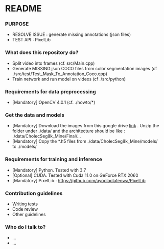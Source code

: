 # README #

### PURPOSE ###

* RESOLVE ISSUE : generate missing annotations (json files)
* TEST API : PixelLib

### What does this repository do? ###

* Split video into frames (cf. src/Main.cpp)
* Generate MISSING json COCO files from color segmentation images (cf ./src/test/Test_Mask_To_Annotation_Coco.cpp) 
* Train network and run model on videos (cf ./src/python)

### Requirements for data preprocessing ###

* [Mandatory] OpenCV 4.0.1 (cf. ./howto/*)

### Get the data and models ###

* [Mandatory] Download the images from this google drive [link](https://drive.google.com/file/d/1crANNINE6hahXJmLmzv96QsC1GzVbQgR/view?usp=sharing) . Unzip the folder under ./data/ and the architecture should be like : ./data/CholecSeg8k_Mine/Final/...
* [Mandatory] Copy the *.h5 files from ./data/CholecSeg8k_Mine/models/ to ./models/

### Requirements for training and inference ###

* [Mandatory] Python. Tested with 3.7
* [Optional] CUDA. Tested with Cuda 11.0 on GeForce RTX 2060
* [Mandatory] PixelLib : https://github.com/ayoolaolafenwa/PixelLib

### Contribution guidelines ###

* Writing tests
* Code review
* Other guidelines

### Who do I talk to? ###

* ...
* ...
